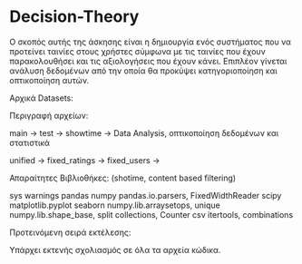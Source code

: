 # Decision-Theory

Ο σκοπός αυτής της άσκησης είναι η δημιουργία ενός συστήματος που να προτείνει ταινίες στους χρήστες σύμφωνα με τις ταινίες που έχουν
παρακολουθήσει και τις αξιολογήσεις που έχουν κάνει. Επιπλέον γίνεται ανάλυση δεδομένων από την οποία θα προκύψει κατηγοριοποίηση και οπτικοποίηση αυτών.




Αρχικά Datasets:

Περιγραφή αρχείων:

main -> 
test -> 
showtime -> Data Analysis, οπτικοποίηση δεδομένων και στατιστικά

unified ->
fixed_ratings ->
fixed_users ->

Απαραίτητες Βιβλιοθήκες: (shotime, content based filtering)

sys
warnings
pandas 
numpy 
pandas.io.parsers, FixedWidthReader
scipy 
matplotlib.pyplot
seaborn
numpy.lib.arraysetops, unique
numpy.lib.shape_base, split
collections, Counter
csv 
itertools, combinations


Προτεινόμενη σειρά εκτέλεσης:

Υπάρχει εκτενής σχολιασμός σε όλα τα αρχεία κώδικα. 